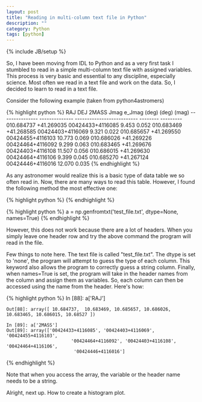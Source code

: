 ```yaml
---
layout: post
title: "Reading in multi-column text file in Python"
description: ""
category: Python
tags: [python]
---
```

{% include JB/setup %}

So, I have been moving from IDL to Python and as a very first task I stumbled to read in a simple multi-column text file with assigned variables. This process is very basic and essential to any discipline, especially science. Most often we read in a text file and work on the data. So, I decided to learn to read in a text file. 

Consider the following example (taken from python4astromers)

{% highlight python %}
	RAJ        DEJ            2MASS           Jmag   e_Jmag
	(deg)      (deg)                                    (mag)
	---------------  -------------- --------------------------  --------  ---------
	010.684737 +41.269035 00424433+4116085   9.453  0.052
	010.683469 +41.268585 00424403+4116069   9.321  0.022
	010.685657 +41.269550 00424455+4116103  10.773  0.069
	010.686026 +41.269226 00424464+4116092   9.299  0.063
	010.683465 +41.269676 00424403+4116108  11.507  0.056
	010.686015 +41.269630 00424464+4116106   9.399  0.045
	010.685270 +41.267124 00424446+4116016  12.070  0.035 
{% endhighlight %}

As any astronomer would realize this is a basic type of data table we so often read in. Now, there are many ways to read this table. However, I found the following method the most effective one: 

{% highlight python %}
{% endhighlight %}

{% highlight python %}
	  a = np.genfromtxt('test_file.txt',  dtype=None, names=True)
{% endhighlight %}

However, this does not work because there are a lot of headers. When you simply leave one header row and try the above command the program will read in the file. 

Few things to note here. The text file is called "test_file.txt".  The dtype is set to 'none', the program will attempt to guess the type of each column. This keyword also allows the program to correctly guess a string column. Finally, when names=True is set, the program will take in the header names from the column and assign them as variables. So, each column can then be accessed using the name from the header. Here's how: 

{% highlight python %}
	In [88]: a['RAJ']

	Out[88]: array([ 10.684737,  10.683469, 10.685657, 10.686026, 10.683465, 10.686015, 10.68527 ])

	In [89]: a['2MASS']
	Out[89]: array(['00424433+4116085', '00424403+4116069', '00424455+4116103',
	                        '00424464+4116092', '00424403+4116108', '00424464+4116106',
	                         '00424446+4116016']
{% endhighlight %}

Note that when you access the array, the variable or the header name needs to be a string. 

Alright, next up. How to create a histogram plot. 




